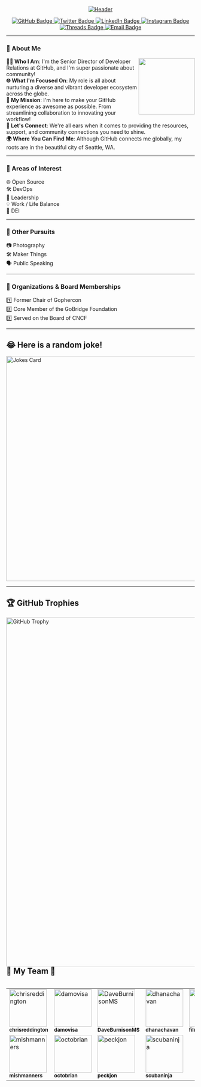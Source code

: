 <p align="center">
  <a href="https://ashley.dev" target="_blank" rel="noopener noreferrer">
    <img src="https://i.ibb.co/FWHNpZy/OCTOCAT-1.jpg" alt="Header" />
  </a>
</p>
<p align="center">
  <a href="https://github.com/ashleymcnamara" target="_blank" rel="noopener noreferrer" onclick="window.open(this.href, '_blank'); return false;">
    <img src="https://img.shields.io/badge/GitHub-%2312100E.svg?&style=for-the-badge&logo=Github&logoColor=white" alt="GitHub Badge" />
  </a>
  <a href="https://twitter.com/ashleymcnamara" target="_blank" rel="noopener noreferrer" onclick="window.open(this.href, '_blank'); return false;">
    <img src="https://img.shields.io/badge/Twitter-%231DA1F2.svg?&style=for-the-badge&logo=twitter&logoColor=white" alt="Twitter Badge" />
  </a>
  <a href="https://www.linkedin.com/in/ashleymcnamara1/" target="_blank" rel="noopener noreferrer" onclick="window.open(this.href, '_blank'); return false;">
    <img src="https://img.shields.io/badge/LinkedIn-%230077B5.svg?&style=for-the-badge&logo=linkedin&logoColor=white" alt="LinkedIn Badge" />
  </a>
  <a href="https://www.instagram.com/ashley_n_willis/" target="_blank" rel="noopener noreferrer" onclick="window.open(this.href, '_blank'); return false;">
    <img src="https://img.shields.io/badge/Instagram-%23E4405F.svg?&style=for-the-badge&logo=Instagram&logoColor=white" alt="Instagram Badge" />
  </a>
  <a href="https://threads.net/@ashley_n_willis" target="_blank" rel="noopener noreferrer" onclick="window.open(this.href, '_blank'); return false;">
    <img src="https://img.shields.io/badge/Threads-%2346AEDA.svg?&style=for-the-badge&logo=Threads&logoColor=white" alt="Threads Badge" />
  </a>
  <a href="mailto:hello@ashley.dev" target="_blank" rel="noopener noreferrer" onclick="window.open(this.href, '_blank'); return false;">
    <img src="https://img.shields.io/badge/Email-%23D14836.svg?&style=for-the-badge&logo=Gmail&logoColor=white" alt="Email Badge" />
  </a>
</p>


---

### 🌟 About Me 
<img align="right" width="150" height="150" src="https://github.com/MishManners/MishManners/blob/master/My-OctocatsShortest.gif"></a>

**👩‍💼 Who I Am**: I'm the Senior Director of Developer Relations at GitHub, and I'm super passionate about community!   
**🌐 What I'm Focused On**: My role is all about nurturing a diverse and vibrant developer ecosystem across the globe.  
**🚀 My Mission**: I'm here to make your GitHub experience as awesome as possible. From streamlining collaboration to innovating your workflow!  
**🤝 Let's Connect**: We're all ears when it comes to providing the resources, support, and community connections you need to shine.  
**🌍 Where You Can Find Me**: Although GitHub connects me globally, my roots are in the beautiful city of Seattle, WA.  

---

### 🌱 Areas of Interest 

🌐 Open Source  
🛠️ DevOps  
👑 Leadership  
💡 Work / Life Balance     
🌈 DEI  

---

### 🌈 Other Pursuits 

📷 Photography  
🛠️ Maker Things   
🗣️ Public Speaking  

---

### 👥 Organizations & Board Memberships 
  
 1️⃣ Former Chair of Gophercon  
 2️⃣ Core Member of the GoBridge Foundation  
 3️⃣ Served on the Board of CNCF

---

## 😂 Here is a random joke!

<p style="text-align:left;">
  <img src="https://readme-jokes.vercel.app/api" alt="Jokes Card" width="600">
</p>

---

## 🏆 GitHub Trophies 

<p align="left">
  <!-- GitHub Trophies -->
  <img align="left" src="https://github-profile-trophy.vercel.app/?username=ashleymcnamara&theme=darkhub" alt="GitHub Trophy" width="930" />
</p>
<br><br><br><br><br><br><br><br><br><br>

---

## 🌟 My Team 🌟

<table align="left">
  <tr>
    <!-- chrisreddington -->
    <td align="left">
      <a href="https://github.com/chrisreddington">
        <img src="https://github.com/chrisreddington.png" width="100px;" alt="chrisreddington"/>
        <br />
        <sub><b>chrisreddington</b></sub>
      </a>
    </td>
    <!-- damovisa -->
    <td align="left">
      <a href="https://github.com/damovisa">
        <img src="https://github.com/damovisa.png" width="100px;" alt="damovisa"/>
        <br />
        <sub><b>damovisa</b></sub>
      </a>
    </td>
    <!-- DaveBurnisonMS -->
    <td align="left">
      <a href="https://github.com/DaveBurnisonMS">
        <img src="https://github.com/DaveBurnisonMS.png" width="100px;" alt="DaveBurnisonMS"/>
        <br />
        <sub><b>DaveBurnisonMS</b></sub>
      </a>
    </td>
    <!-- dhanachavan -->
    <td align="left">
      <a href="https://github.com/dhanachavan">
        <img src="https://github.com/dhanachavan.png" width="100px;" alt="dhanachavan"/>
        <br />
        <sub><b>dhanachavan</b></sub>
      </a>
    </td>
    <!-- filmgirl -->
    <td align="left">
      <a href="https://github.com/filmgirl">
        <img src="https://github.com/filmgirl.png" width="100px;" alt="filmgirl"/>
        <br />
        <sub><b>filmgirl</b></sub>
      </a>
    </td>
    <!-- geektrainer -->
    <td align="left">
      <a href="https://github.com/geektrainer">
        <img src="https://github.com/geektrainer.png" width="100px;" alt="geektrainer"/>
        <br />
        <sub><b>geektrainer</b></sub>
      </a>
    </td>
    <!-- ladykerr -->
    <td align="left">
      <a href="https://github.com/ladykerr">
        <img src="https://github.com/ladykerr.png" width="100px;" alt="ladykerr"/>
        <br />
        <sub><b>ladykerr</b></sub>
      </a>
    </td>
  </tr>
  <tr>
    <!-- mishmanners -->
    <td align="left">
      <a href="https://github.com/mishmanners">
        <img src="https://github.com/mishmanners.png" width="100px;" alt="mishmanners"/>
        <br />
        <sub><b>mishmanners</b></sub>
      </a>
    </td>
    <!-- octobrian -->
    <td align="left">
      <a href="https://github.com/octobrian">
        <img src="https://github.com/octobrian.png" width="100px;" alt="octobrian"/>
        <br />
        <sub><b>octobrian</b></sub>
      </a>
    </td>
    <!-- peckjon -->
    <td align="left">
      <a href="https://github.com/peckjon">
        <img src="https://github.com/peckjon.png" width="100px;" alt="peckjon"/>
        <br />
        <sub><b>peckjon</b></sub>
      </a>
    </td>
    <!-- scubaninja -->
    <td align="left">
      <a href="https://github.com/scubaninja">
        <img src="https://github.com/scubaninja.png" width="100px;" alt="scubaninja"/>
        <br />
        <sub><b>scubaninja</b></sub>
      </a>
    </td>
  </tr>
</table>
